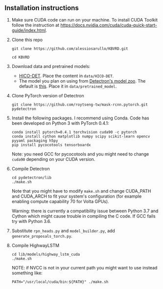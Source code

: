 ## Installation instructions

1) Make sure CUDA code can run on your machine. To install CUDA Toolkit follow 
    the instruction at https://docs.nvidia.com/cuda/cuda-quick-start-guide/index.html.

1) Clone this repo 
    
    `git clone https://github.com/alessiosarullo/KBVRD.git`
    
    `cd KBVRD`
    
1) Download data and pretrained models:

    - [HICO-DET](http://www-personal.umich.edu/~ywchao/hico/). Place the content in `data/HICO-DET`.
    - The model you plan on using from [Detectron's model zoo](https://github.com/facebookresearch/Detectron/blob/master/MODEL_ZOO.md).
    The default is [this](https://dl.fbaipublicfiles.com/detectron/35858828/12_2017_baselines/e2e_mask_rcnn_R-50-C4_2x.yaml.01_46_47.HBThTerB/output/train/coco_2014_train%3Acoco_2014_valminusminival/generalized_rcnn/model_final.pkl).
    Place it in `data/pretrained_model`.
    
1) Clone PyTorch version of Detectron

    `git clone https://github.com/roytseng-tw/mask-rcnn.pytorch.git pydetectron`
    
1) Install the following packages. I recommend using Conda. Code has been developed 
    on Python 3 with PyTorch 0.4.1:
        
    ```
    conda install pytorch=0.4.1 torchvision cuda90 -c pytorch
    conda install cython matplotlib numpy scipy scikit-learn opencv pyyaml packaging h5py
    pip install pycocotools tensorboardx
    ```
        
    Note: you need GCC for pycocotools and you might need to change 
    `cuda90`  depending on your CUDA version.
    
1) Compile Detectron

    ```
    cd pydetectron/lib
    ./make.sh
    ```
    Note that you might have to modify `make.sh`  and change CUDA_PATH and CUDA_ARCH to fit
    your system's configuration (for example enabling compute capability 70 for Volta GPUs).
    
    Warning: there is currently a compatibility issue between Python 3.7 
    and Cython which might cause trouble in compiling the C code. 
    If GCC fails try with Python 3.6.

1) Substitute `rpn_heads.py` and `model_builder.py`, add `generate_proposals_torch.py`.
    
1) Compile HighwayLSTM
    ```
    cd lib/models/highway_lstm_cuda
    ./make.sh
    ```
    NOTE: if NVCC is not in your current path you might want to use 
    instead something like:
    ```
    PATH="/usr/local/cuda/bin:${PATH}" ./make.sh 
    ```